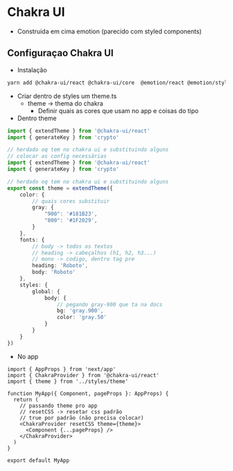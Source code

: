 # Chakra UI
- Construida em cima emotion (parecido com styled components)

## Configuraçao Chakra UI
- Instalação
```sh
yarn add @chakra-ui/react @chakra-ui/core  @emotion/react @emotion/styled framer-motion
```
- Criar dentro de styles um theme.ts
    - theme -> thema do chakra
        - Definir quais as cores que usam no app e coisas do tipo
- Dentro theme
```ts
import { extendTheme } from '@chakra-ui/react'
import { generateKey } from 'crypto'

// herdado oq tem no chakra ui e substituindo alguns
// colocar as config necessárias
import { extendTheme } from '@chakra-ui/react'
import { generateKey } from 'crypto'

// herdado oq tem no chakra ui e substituindo alguns
export const theme = extendTheme({
    color: {
        // quais cores substituir
        gray: {
            "900": '#181B23',
            "800": '#1F2029',
        }
    },
    fonts: {
        // body -> todos os textos
        // heading -> cabeçalhos (h1, h2, h3...)
        // mono -> codigo, dentro tag pre
        heading: 'Roboto',
        body: 'Roboto'
    },
    styles: {
        global: {
            body: {
                // pegando gray-900 que ta na docs
                bg: 'gray.900',
                color: 'gray.50'
            }
        }
    }
})
```
- No app
```tsx
import { AppProps } from 'next/app'
import { ChakraProvider } from '@chakra-ui/react'
import { theme } from '../styles/theme'

function MyApp({ Component, pageProps }: AppProps) {
  return (
    // passando theme pro app
    // resetCSS -> resetar css padrão
    // true por padrão (não precisa colocar)
    <ChakraProvider resetCSS theme={theme}>
      <Component {...pageProps} />
    </ChakraProvider>
  )
}

export default MyApp
```